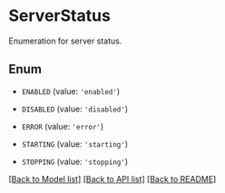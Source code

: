 # ServerStatus

Enumeration for server status.

## Enum

* `ENABLED` (value: `'enabled'`)

* `DISABLED` (value: `'disabled'`)

* `ERROR` (value: `'error'`)

* `STARTING` (value: `'starting'`)

* `STOPPING` (value: `'stopping'`)

[[Back to Model list]](../README.md#documentation-for-models) [[Back to API list]](../README.md#documentation-for-api-endpoints) [[Back to README]](../README.md)


